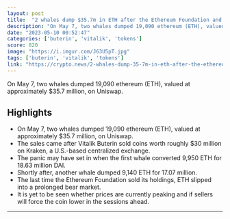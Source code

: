 ```yaml
---
layout: post
title:  "2 whales dump $35.7m in ETH after the Ethereum Foundation and Vitalik Buterin sell"
description: "On May 7, two whales dumped 19,090 ethereum (ETH), valued at approximately $35.7 million, on Uniswap."
date: "2023-05-10 00:52:47"
categories: ['buterin', 'vitalik', 'tokens']
score: 820
image: "https://i.imgur.com/J63U5pT.jpg"
tags: ['buterin', 'vitalik', 'tokens']
link: "https://crypto.news/2-whales-dump-35-7m-in-eth-after-the-ethereum-foundation-and-vitalik-buterin-sell/"
---
```


On May 7, two whales dumped 19,090 ethereum (ETH), valued at approximately $35.7 million, on Uniswap.

## Highlights

- On May 7, two whales dumped 19,090 ethereum (ETH), valued at approximately $35.7 million, on Uniswap.
- The sales came after Vitalik Buterin sold coins worth roughly $30 million on Kraken, a U.S.-based centralized exchange.
- The panic may have set in when the first whale converted 9,950 ETH for 18.63 million DAI.
- Shortly after, another whale dumped 9,140 ETH for 17.07 million.
- The last time the Ethereum Foundation sold its holdings, ETH slipped into a prolonged bear market.
- It is yet to be seen whether prices are currently peaking and if sellers will force the coin lower in the sessions ahead.

---
